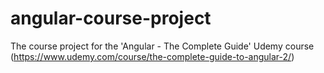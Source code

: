 # angular-course-project
The course project for the 'Angular - The Complete Guide' Udemy course (https://www.udemy.com/course/the-complete-guide-to-angular-2/)
